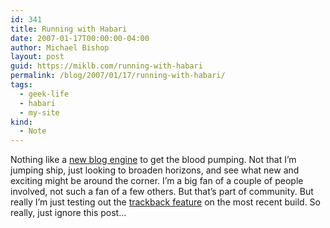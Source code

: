```yaml
---
id: 341
title: Running with Habari
date: 2007-01-17T00:00:00-04:00
author: Michael Bishop
layout: post
guid: https://miklb.com/running-with-habari
permalink: /blog/2007/01/17/running-with-habari/
tags:
  - geek-life
  - habari
  - my-site
kind:
  - Note
---
```

<p>Nothing like a <a href="http://code.google.com/p/habari/">new blog engine</a> to get the blood pumping.  Not that I’m jumping ship, just looking to broaden horizons, and see what new and exciting might be around the corner.  I’m a big fan of a couple of people involved, not such a fan of a few others.  But that’s part of community.  But really I’m just testing out the <a href="http://habari.bishopblogworks.com/laymans-guide-to-installing-on-a-small-orange">trackback feature</a> on the most recent build.  So really, just ignore this post…</p>